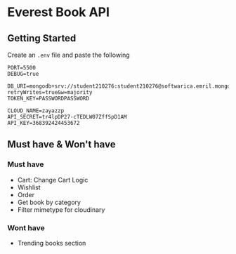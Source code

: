 # Everest Book API

## Getting Started
Create an `.env` file and paste the following
```
PORT=5500
DEBUG=true

DB_URI=mongodb+srv://student210276:student210276@softwarica.emril.mongodb.net/everest?retryWrites=true&w=majority
TOKEN_KEY=PASSWORDPASSWORD

CLOUD_NAME=zayazzp
API_SECRET=tr4lpDP27-cTEDLW07ZffSpD1AM
API_KEY=368392424453672
```

## Must have & Won't have
### Must have
- Cart: Change Cart Logic
- Wishlist
- Order
- Get book by category
- Filter mimetype for cloudinary

### Wont have
- Trending books section
